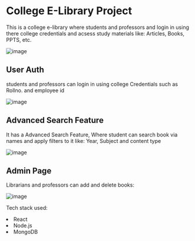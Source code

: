 <h1>College E-Library Project</h1>

This is a college e-library where students and professors and login in using there college credentials
and acsess study materials like: Articles, Books, PPTS, etc.

![image](https://github.com/AdityaBhate/Improved-E-Library-/assets/98549181/d65cff35-e6a9-45f3-aa95-a0fc5b228338)

<h2>User Auth</h2>
students and professors can login in using college Credentials such as Rollno. and employee id<br/>

![image](https://user-images.githubusercontent.com/98549181/222887043-65578b53-11c3-4c68-89b2-c053254e881c.png)

<h2>Advanced Search Feature</h2>
It has a Advanced Search Feature, Where student can search book via names and apply filters to it like: Year, Subject
and content type<br/>

![image](https://user-images.githubusercontent.com/98549181/222887229-d45327a7-f11c-41e9-ba6d-63bf661d299f.png)

<h2>Admin Page</h2>
Librarians and professors can add and delete books:<br/>

![image](https://user-images.githubusercontent.com/98549181/222887338-2f709704-eb6c-4105-a54b-3a64b0d339da.png)

Tech stack used:

<li>React</li>
<li>Node.js</li>
<li>MongoDB</li>
